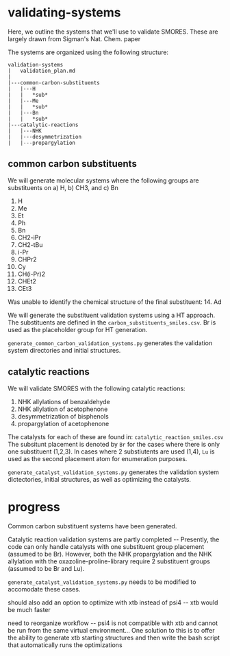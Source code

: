 # validating-systems
Here, we outline the systems that we'll use to validate SMORES.
These are largely drawn from Sigman's Nat. Chem. paper

The systems are organized using the following structure:

```
validation-systems
|   validation_plan.md
|
|---common-carbon-substituents
|   |---H
|   |   *sub*
|   |---Me
|   |   *sub*
|   |---Bn
|   |   *sub*
|---catalytic-reactions
|   |---NHK
|   |---desymmetrization
|   |---propargylation
```
## common carbon substituents
We will generate molecular systems where the following groups
are substituents on a) H, b) CH3, and c) Bn
1. H
2. Me
3. Et
4. Ph
5. Bn
6. CH2-iPr
7. CH2-tBu
8. i-Pr
9. CHPr2
10. Cy
11. CH(i-Pr)2
12. CHEt2
13. CEt3

Was unable to identify the chemical structure of the final
substituent:
14. Ad

We will generate the substituent validation systems using a HT
approach. The substituents are defined in the
``carbon_substituents_smiles.csv``. Br is used as the
placeholder group for HT generation.

``generate_common_carbon_validation_systems.py`` generates the validation
system directories and initial structures.


## catalytic reactions
We will validate SMORES with the following catalytic reactions:
1. NHK allylations of benzaldehyde
2. NHK allylation of acetophenone
3. desymmetrization of bisphenols
4. propargylation of acetophenone

The catalysts for each of these are found in:
`catalytic_reaction_smiles.csv`
The subsitunt placement is denoted by `Br` for the cases where there is only one
substituent (1,2,3). In cases where 2 substiutents are used (1,4), `Lu` is used
as the second placement atom for enumeration purposes.

`generate_catalyst_validation_systems.py` generates the validation system
dictectories, initial structures, as well as optimizing the catalysts.

# progress
Common carbon substituent systems have been generated.

Catalytic reaction validation systems are partly completed --
Presently, the code can only handle catalysts with one substituent group
placement (assumed to be Br). However, both the NHK propargylation and the NHK
allylation with the oxazoline-proline-library require 2 substituent groups
(assumed to be Br and Lu).

`generate_catalyst_validation_systems.py` needs to be modified to accomodate
these cases.

should also add an option to optimize with xtb instead of psi4 -- xtb would be
much faster

need to reorganize workflow -- psi4 is not compatible with xtb and cannot be run
from the same virtual environment...
One solution to this is to offer the ability to generate xtb starting structures
and then write the bash script that automatically runs the optimizations
